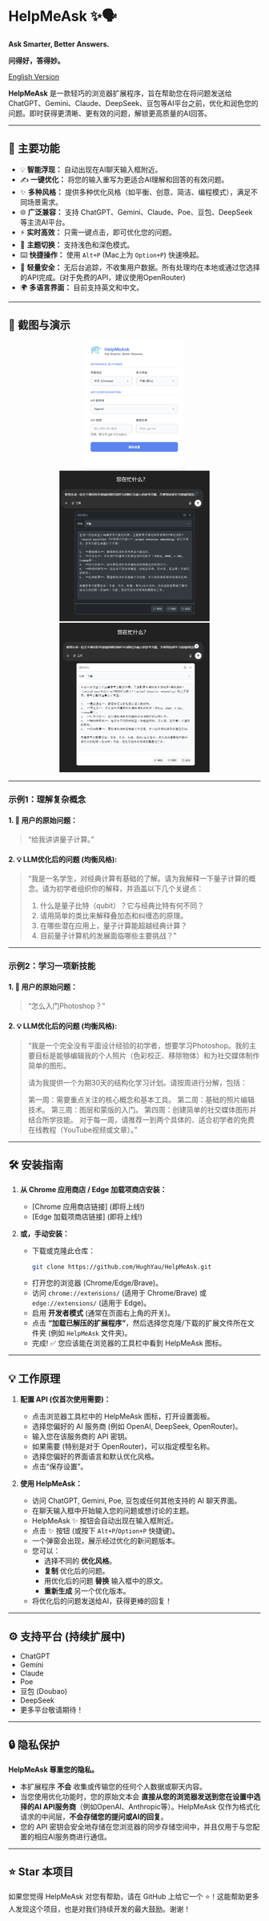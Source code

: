 # HelpMeAsk ✨🗣️
**Ask Smarter, Better Answers.**

**问得好，答得妙。**

[English Version](./README_en.md)

**HelpMeAsk** 是一款轻巧的浏览器扩展程序，旨在帮助您在将问题发送给 ChatGPT、Gemini、Claude、DeepSeek、豆包等AI平台之前，优化和润色您的问题。即时获得更清晰、更有效的问题，解锁更高质量的AI回答。

---

## 🚀 主要功能

- 💡 **智能浮现：** 自动出现在AI聊天输入框附近。
- ✍️ **一键优化：** 将您的输入重写为更适合AI理解和回答的有效问题。
- ✨ **多种风格：** 提供多种优化风格（如平衡、创意、简洁、编程模式），满足不同场景需求。
- 🌐 **广泛兼容：** 支持 ChatGPT、Gemini、Claude、Poe、豆包、DeepSeek 等主流AI平台。
- ⚡ **实时高效：** 只需一键点击，即可优化您的问题。
- 🎨 **主题切换：** 支持浅色和深色模式。
- ⌨️ **快捷操作：** 使用 `Alt+P` (Mac上为 `Option+P`) 快速唤起。
- 🧩 **轻量安全：** 无后台追踪，不收集用户数据。所有处理均在本地或通过您选择的API完成。(对于免费的API，建议使用OpenRouter)
- 🌍 **多语言界面：** 目前支持英文和中文。

---

## 📸 截图与演示


<div style="text-align:center;">
    <img src="./assets/UIzh.png" width="200" style="display:inline-block; margin: 0 10px;">
  <img src="./assets/egzhdark.png" width="300" style="display:inline-block; margin: 0 10px;">
  <img src="./assets/egzhlight.png" width="300" style="display:inline-block; margin: 0 10px;">
</div>



---

### 示例1：理解复杂概念

#### 1. 🤔 用户的原始问题：
> “给我讲讲量子计算。”

#### 2. 💡 LLM优化后的问题 (均衡风格):
> “我是一名学生，对经典计算有基础的了解。请为我解释一下量子计算的概念。请为初学者组织你的解释，并涵盖以下几个关键点：
> 1.  什么是量子比特（qubit）？它与经典比特有何不同？
> 2.  请用简单的类比来解释叠加态和纠缠态的原理。
> 3.  在哪些潜在应用上，量子计算能超越经典计算？
> 4.  目前量子计算机的发展面临哪些主要挑战？”


---


### 示例2：学习一项新技能
#### 1. 🤔 用户的原始问题：
>“怎么入门Photoshop？”

#### 2. 💡 LLM优化后的问题 (均衡风格):
>“我是一个完全没有平面设计经验的初学者，想要学习Photoshop。我的主要目标是能够编辑我的个人照片（色彩校正、移除物体）和为社交媒体制作简单的图形。
>
>请为我提供一个为期30天的结构化学习计划。请按周进行分解，包括：
>
>第一周：需要重点关注的核心概念和基本工具。
第二周：基础的照片编辑技术。
第三周：图层和蒙版的入门。
第四周：创建简单的社交媒体图形并结合所学技能。
对于每一周，请推荐一到两个具体的、适合初学者的免费在线教程（YouTube视频或文章）。”

---

## 🛠 安装指南

1.  **从 Chrome 应用商店 / Edge 加载项商店安装：**
    * [Chrome 应用商店链接] (即将上线!)
    * [Edge 加载项商店链接] (即将上线!)

2.  **或，手动安装：**
    * 下载或克隆此仓库：
        ```bash
        git clone https://github.com/HughYau/HelpMeAsk.git
        ```
    * 打开您的浏览器 (Chrome/Edge/Brave)。
    * 访问 `chrome://extensions/` (适用于 Chrome/Brave) 或 `edge://extensions/` (适用于 Edge)。
    * 启用 **开发者模式** (通常在页面右上角的开关)。
    * 点击 **“加载已解压的扩展程序”**，然后选择您克隆/下载的扩展文件所在文件夹 (例如 `HelpMeAsk` 文件夹)。
    * 完成! ✅ 您应该能在浏览器的工具栏中看到 HelpMeAsk 图标。

---

## 💡 工作原理

1.  **配置 API (仅首次使用需要)：**
    * 点击浏览器工具栏中的 HelpMeAsk 图标，打开设置面板。
    * 选择您偏好的 AI 服务商 (例如 OpenAI, DeepSeek, OpenRouter)。
    * 输入您在该服务商的 API 密钥。
    * 如果需要 (特别是对于 OpenRouter)，可以指定模型名称。
    * 选择您偏好的界面语言和默认优化风格。
    * 点击“保存设置”。

2.  **使用 HelpMeAsk：**
    * 访问 ChatGPT, Gemini, Poe, 豆包或任何其他支持的 AI 聊天界面。
    * 在聊天输入框中开始输入您的问题或想讨论的主题。
    * HelpMeAsk ✨ 按钮会自动出现在输入框附近。
    * 点击 ✨ 按钮 (或按下 `Alt+P`/`Option+P` 快捷键)。
    * 一个弹窗会出现，展示经过优化的新问题版本。
    * 您可以：
        * 选择不同的 **优化风格**。
        * **复制** 优化后的问题。
        * 用优化后的问题 **替换** 输入框中的原文。
        * **重新生成** 另一个优化版本。
    * 将优化后的问题发送给AI，获得更棒的回复！

---

## ⚙️ 支持平台 (持续扩展中)

* ChatGPT
* Gemini
* Claude
* Poe
* 豆包 (Doubao)
* DeepSeek
* 更多平台敬请期待！

---

## 🔒 隐私保护

**HelpMeAsk 尊重您的隐私。**

* 本扩展程序 **不会** 收集或传输您的任何个人数据或聊天内容。
* 当您使用优化功能时，您的原始文本会 **直接从您的浏览器发送到您在设置中选择的AI API服务商**（例如OpenAI、Anthropic等）。HelpMeAsk 仅作为格式化请求的中间层，**不会存储您的提问或AI的回复**。
* 您的 API 密钥会安全地存储在您浏览器的同步存储空间中，并且仅用于与您配置的相应AI服务商进行通信。

---

## ⭐️ Star 本项目

如果您觉得 HelpMeAsk 对您有帮助，请在 GitHub 上给它一个 ⭐️！这能帮助更多人发现这个项目，也是对我们持续开发的最大鼓励。谢谢！
